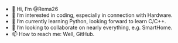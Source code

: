 - 👋 Hi, I’m @Rema26
- 👀 I’m interested in coding, especially in connection with Hardware.
- 🌱 I’m currently learning Python, looking forward to learn C/C++.
- 💞️ I’m looking to collaborate on nearly everything, e.g. SmartHome.
- 📫 How to reach me: Well, GitHub.

<!---
Rema26/Rema26 is a ✨ special ✨ repository because its `README.md` (this file) appears on your GitHub profile.
You can click the Preview link to take a look at your changes.
--->
